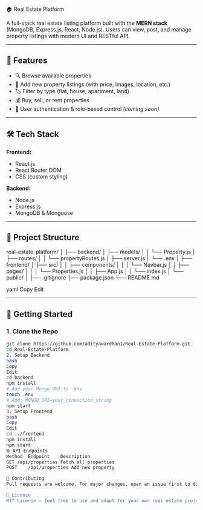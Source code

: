  🏠 Real Estate Platform

A full-stack real estate listing platform built with the **MERN stack** (MongoDB, Express.js, React, Node.js). Users can view, post, and manage property listings with modern UI and RESTful API.

---

## 📌 Features

- 🔍 Browse available properties
- 📄 Add new property listings (with price, images, location, etc.)
- 🏷️ Filter by type (flat, house, apartment, land)
- 💰 Buy, sell, or rent properties
- 🔐 User authentication & role-based control *(coming soon)*

---

## 🛠️ Tech Stack

**Frontend:**
- React.js
- React Router DOM
- CSS (custom styling)

**Backend:**
- Node.js
- Express.js
- MongoDB & Mongoose

---

## 📂 Project Structure

real-estate-platform/
│
├── backend/
│ ├── models/
│ │ └── Property.js
│ ├── routes/
│ │ └── propertyRoutes.js
│ ├── server.js
│ └── .env
│
├── frontend/
│ ├── src/
│ │ ├── components/
│ │ │ └── Navbar.js
│ │ ├── pages/
│ │ │ └── Properties.js
│ │ ├── App.js
│ │ └── index.js
│ └── public/
│
├── .gitignore
├── package.json
└── README.md

yaml
Copy
Edit

---

## 🚀 Getting Started

### 1. Clone the Repo

```bash
git clone https://github.com/adityawardhan1/Real-Estate-Platform.git
cd Real-Estate-Platform
2. Setup Backend
bash
Copy
Edit
cd backend
npm install
# Add your Mongo URI to .env
touch .env
# Add: MONGO_URI=your_connection_string
npm start
3. Setup Frontend
bash
Copy
Edit
cd ../frontend
npm install
npm start
🌐 API Endpoints
Method	Endpoint	Description
GET	/api/properties	Fetch all properties
POST	/api/properties	Add new property

🙌 Contributing
Pull requests are welcome. For major changes, open an issue first to discuss what you'd like to change.

📄 License
MIT License — feel free to use and adapt for your own real estate project.


